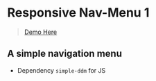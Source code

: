 # Responsive Nav-Menu 1

> [Demo Here](https://igorashs.github.io/responsive-nav-menu-1/)

## A simple navigation menu

- Dependency `simple-ddm` for JS
